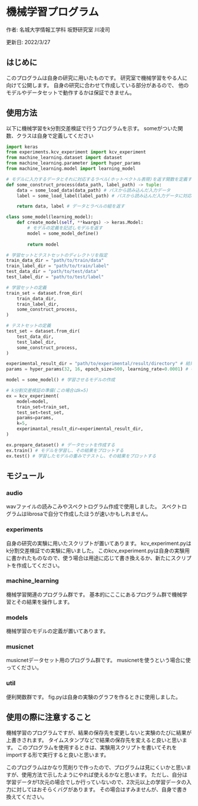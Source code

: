 # 機械学習プログラム

作者: 名城大学情報工学科 坂野研究室 川凌司

更新日: 2022/3/27

## はじめに

このプログラムは自身の研究に用いたものです。
研究室で機械学習をやる人に向けて公開します。
自身の研究に合わせて作成している部分があるので、
他のモデルやデータセットで動作するかは保証できません。

## 使用方法

以下に機械学習をk分割交差検証で行うプログラムを示す。
someがついた関数、クラスは自身で定義してください

```python
import keras
from experiments.kcv_experiment import kcv_experiment
from machine_learning.dataset import dataset
from machine_learning.parameter import hyper_params
from machine_learning.model import learning_model

# モデルに入力するデータとそれに対応するラベル(ホットベクトル表現)を返す関数を定義する
def some_construct_process(data_path, label_path) -> tuple:
    data = some_load_data(data_path) # パスから読み込んだ入力データ
    label = some_load_label(label_path) # パスから読み込んだ入力データに対応するラベル(ホットベクトル表現)

    return data, label # データとラベルの組を返す

class some_model(learning_model):
    def create_model(self, **kwargs) -> keras.Model:
        # モデルの定義を記述しモデルを返す
        model = some_model_define()
        
        return model

# 学習セットとテストセットのディレクトリを指定
train_data_dir = "path/to/train/data"
train_label_dir = "path/to/train/label"
test_data_dir = "path/to/test/data"
test_label_dir = "path/to/test/label"

# 学習セットの定義
train_set = dataset.from_dir(
    train_data_dir,
    train_label_dir,
    some_construct_process,
)

# テストセットの定義
test_set = dataset.from_dir(
    test_data_dir,
    test_label_dir,
    some_construct_process,
)

experimental_result_dir = "path/to/experimental/result/directory" # 結果を保存するディレクトリへのパス
params = hyper_params(32, 16, epoch_size=500, learning_rate=0.0001) # 学習時に使用するパラメータ

model = some_model() # 学習させるモデルの作成

# k分割交差検証の準備(この場合はk=5)
ex = kcv_experiment(
    model=model,
    train_set=train_set,
    test_set=test_set,
    params=params,
    k=5,
    experimantal_result_dir=experimental_result_dir,
)

ex.prepare_dataset() # データセットを作成する
ex.train() # モデルを学習し、その結果をプロットする
ex.test() # 学習したモデルの重みでテストし、その結果をプロットする
```

## モジュール

### audio

wavファイルの読みこみやスペクトログラム作成で使用しました。
スペクトログラムはlibrosaで自分で作成したほうが速いかもしれません。

### experiments

自身の研究の実験に用いたスクリプトが置いてあります。
kcv_experiment.pyはk分割交差検証での実験に用いました。
このkcv_experiment.pyは自身の実験用に書かれたものなので、使う場合は用途に応じて書き換えるか、新たにスクリプトを作成してください。

### machine_learning

機械学習関連のプログラム群です。
基本的にここにあるプログラム群で機械学習とその結果を操作します。

### models

機械学習のモデルの定義が置いてあります。

### musicnet

musicnetデータセット用のプログラム群です。
musicnetを使うという場合に使ってください。

### util

便利関数群です。
fig.pyは自身の実験のグラフを作るときに使用しました。

## 使用の際に注意すること

機械学習のプログラムですが、結果の保存先を変更しないと実験のたびに結果が上書きされます。
タイムスタンプなどで結果の保存先を変えると良いと思います。
このプログラムを使用するときは、実験用スクリプトを書いてそれをimportする形で実行すると良いと思います。

このプログラムはかなり荒削りで作ったので、プログラムは見にくいかと思いますが、使用方法で示したようにやれば使えるかなと思います。
ただし、自分は学習データが1次元の場合でしか行っていないので、2次元以上の学習データの入力に対してはおそらくバグがあります。
その場合はすみませんが、自身で書き換えてください。
